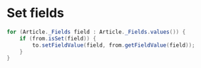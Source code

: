 # Set fields

```java
for (Article._Fields field : Article._Fields.values()) {
	if (from.isSet(field)) {
		to.setFieldValue(field, from.getFieldValue(field));
	}
}
```

